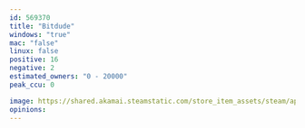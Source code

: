 ```yaml
---
id: 569370
title: "Bitdude"
windows: "true"
mac: "false"
linux: false
positive: 16
negative: 2
estimated_owners: "0 - 20000"
peak_ccu: 0

image: https://shared.akamai.steamstatic.com/store_item_assets/steam/apps/569370/header.jpg?t=1494941263
opinions:
---
```

